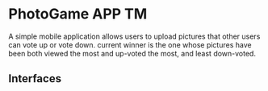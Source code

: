 # PhotoGame APP TM
A simple mobile application allows users to upload pictures that other users can vote up or vote down. 
current winner is the one whose pictures have been both viewed the  most and up-voted the most, and least down-voted.
## Interfaces

